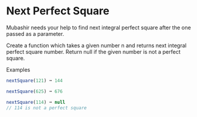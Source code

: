 # Next Perfect Square

Mubashir needs your help to find next integral perfect square after the one passed as a parameter.

Create a function which takes a given number n and returns next integral perfect square number. Return null if the given number is not a perfect square.

Examples

```javascript
nextSquare(121) ➞ 144

nextSquare(625) ➞ 676

nextSquare(114) ➞ null
// 114 is not a perfect square
```
